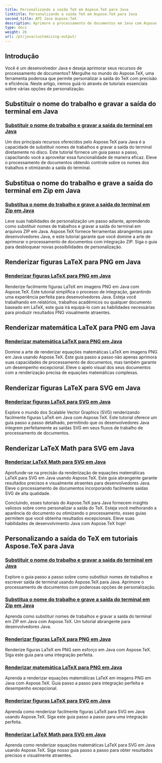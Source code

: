 ```yaml
---
title: Personalizando a saída TeX em Aspose.TeX para Java
linktitle: Personalizando a saída TeX em Aspose.TeX para Java
second_title: API Java Aspose.TeX
description: Aprimore o processamento de documentos em Java com Aspose.TeX. Explore guias sobre como substituir nomes de trabalhos, escrever saídas de terminal e renderizar perfeitamente figuras e matemática em LaTeX para PNG/SVG.
type: docs
weight: 26
url: /pt/java/customizing-output/
---
```

## Introdução

Você é um desenvolvedor Java e deseja aprimorar seus recursos de processamento de documentos? Mergulhe no mundo do Aspose.TeX, uma ferramenta poderosa que permite personalizar a saída do TeX com precisão e eficiência. Neste artigo, iremos guiá-lo através de tutoriais essenciais sobre várias opções de personalização.

## Substituir o nome do trabalho e gravar a saída do terminal em Java

### [Substituir o nome do trabalho e gravar a saída do terminal em Java](./override-job-name-disk/)

Um dos principais recursos oferecidos pelo Aspose.TeX para Java é a capacidade de substituir nomes de trabalhos e gravar a saída do terminal diretamente no disco. Este tutorial fornece um guia passo a passo, capacitando você a aproveitar essa funcionalidade de maneira eficaz. Eleve o processamento de documentos obtendo controle sobre os nomes dos trabalhos e otimizando a saída do terminal.

## Substitua o nome do trabalho e grave a saída do terminal em Zip em Java

### [Substitua o nome do trabalho e grave a saída do terminal em Zip em Java](./override-job-name-zip/)

Leve suas habilidades de personalização um passo adiante, aprendendo como substituir nomes de trabalhos e gravar a saída do terminal em arquivos ZIP em Java. Aspose.TeX fornece ferramentas abrangentes para desenvolvedores Java, e este tutorial garante que você domine a arte de aprimorar o processamento de documentos com integração ZIP. Siga o guia para desbloquear novas possibilidades de personalização.

## Renderizar figuras LaTeX para PNG em Java

### [Renderizar figuras LaTeX para PNG em Java](./render-lafigures-png/)

Renderize facilmente figuras LaTeX em imagens PNG em Java com Aspose.TeX. Este tutorial simplifica o processo de integração, garantindo uma experiência perfeita para desenvolvedores Java. Esteja você trabalhando em relatórios, trabalhos acadêmicos ou qualquer documento baseado em LaTeX, este guia irá equipá-lo com as habilidades necessárias para produzir resultados PNG visualmente atraentes.

## Renderizar matemática LaTeX para PNG em Java

### [Renderizar matemática LaTeX para PNG em Java](./render-lamath-png/)

Domine a arte de renderizar equações matemáticas LaTeX em imagens PNG em Java usando Aspose.TeX. Este guia passo a passo não apenas aprimora suas capacidades de processamento de documentos, mas também garante um desempenho excepcional. Eleve o apelo visual dos seus documentos com a renderização precisa de equações matemáticas complexas.

## Renderizar figuras LaTeX para SVG em Java

### [Renderizar figuras LaTeX para SVG em Java](./render-lafigures-svg/)

Explore o mundo dos Scalable Vector Graphics (SVG) renderizando facilmente figuras LaTeX em Java com Aspose.TeX. Este tutorial oferece um guia passo a passo detalhado, permitindo que os desenvolvedores Java integrem perfeitamente as saídas SVG em seus fluxos de trabalho de processamento de documentos.

## Renderizar LaTeX Math para SVG em Java

### [Renderizar LaTeX Math para SVG em Java](./render-lamath-svg/)

Aprofunde-se na precisão da renderização de equações matemáticas LaTeX para SVG em Java usando Aspose.TeX. Este guia abrangente garante resultados precisos e visualmente atraentes para desenvolvedores Java. Eleve o processamento de documentos incorporando facilmente saídas SVG de alta qualidade.

Concluindo, esses tutoriais do Aspose.TeX para Java fornecem insights valiosos sobre como personalizar a saída do TeX. Esteja você melhorando a aparência do documento ou otimizando o processamento, esses guias permitem que você obtenha resultados excepcionais. Eleve suas habilidades de desenvolvimento Java com Aspose.TeX hoje!
## Personalizando a saída do TeX em tutoriais Aspose.TeX para Java
### [Substituir o nome do trabalho e gravar a saída do terminal em Java](./override-job-name-disk/)
Explore o guia passo a passo sobre como substituir nomes de trabalhos e escrever saída de terminal usando Aspose.TeX para Java. Aprimore o processamento de documentos com poderosas opções de personalização.
### [Substitua o nome do trabalho e grave a saída do terminal em Zip em Java](./override-job-name-zip/)
Aprenda como substituir nomes de trabalhos e gravar a saída do terminal em ZIP em Java com Aspose.TeX. Um tutorial abrangente para desenvolvedores Java.
### [Renderizar figuras LaTeX para PNG em Java](./render-lafigures-png/)
Renderize figuras LaTeX em PNG sem esforço em Java com Aspose.TeX. Siga este guia para uma integração perfeita.
### [Renderizar matemática LaTeX para PNG em Java](./render-lamath-png/)
Aprenda a renderizar equações matemáticas LaTeX em imagens PNG em Java com Aspose.TeX. Guia passo a passo para integração perfeita e desempenho excepcional.
### [Renderizar figuras LaTeX para SVG em Java](./render-lafigures-svg/)
Aprenda como renderizar facilmente figuras LaTeX para SVG em Java usando Aspose.TeX. Siga este guia passo a passo para uma integração perfeita.
### [Renderizar LaTeX Math para SVG em Java](./render-lamath-svg/)
Aprenda como renderizar equações matemáticas LaTeX para SVG em Java usando Aspose.TeX. Siga nosso guia passo a passo para obter resultados precisos e visualmente atraentes.